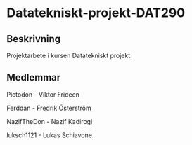 # Datatekniskt-projekt-DAT290
## Beskrivning
Projektarbete i kursen Datatekniskt projekt

## Medlemmar
Pictodon - Viktor Frideen

Ferddan - Fredrik Österström

NazifTheDon - Nazif Kadirogl

luksch1121 - Lukas Schiavone
